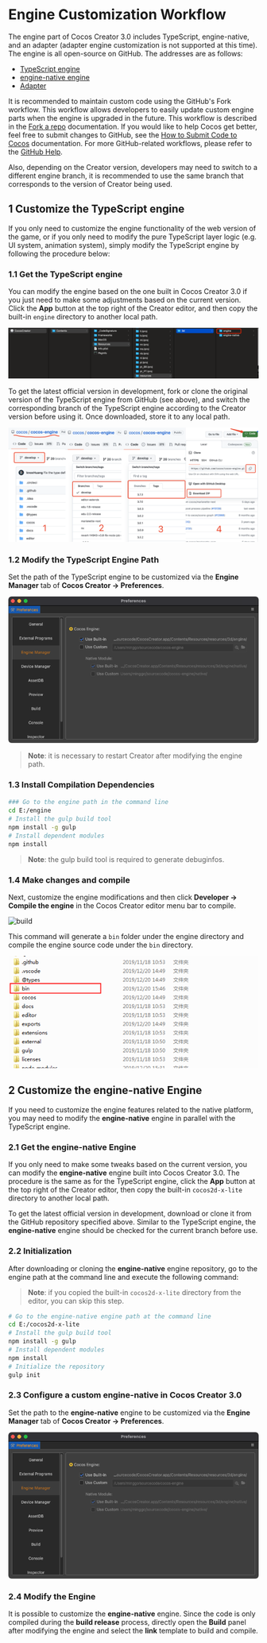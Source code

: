 # Engine Customization Workflow

The engine part of Cocos Creator 3.0 includes TypeScript, engine-native, and an adapter (adapter engine customization is not supported at this time). The engine is all open-source on GitHub. The addresses are as follows:

- [TypeScript engine](ttps://github.com/cocos-creator/engine/)
- [engine-native engine](https://github.com/cocos-creator/engine-native/)
- [Adapter](https://github.com/cocos-creator-packages/adapters)

It is recommended to maintain custom code using the GitHub's Fork workflow. This workflow allows developers to easily update custom engine parts when the engine is upgraded in the future. This workflow is described in the [Fork a repo](https://help.github.com/articles/fork-a-repo) documentation. If you would like to help Cocos get better, feel free to submit changes to GitHub, see the [How to Submit Code to Cocos](../../submit-pr/submit-pr.md) documentation. For more GitHub-related workflows, please refer to the [GitHub Help](https://help.github.com).

Also, depending on the Creator version, developers may need to switch to a different engine branch, it is recommended to use the same branch that corresponds to the version of Creator being used.

## 1 Customize the TypeScript engine

If you only need to customize the engine functionality of the web version of the game, or if you only need to modify the pure TypeScript layer logic (e.g. UI system, animation system), simply modify the TypeScript engine by following the procedure below:

### 1.1 Get the TypeScript engine

You can modify the engine based on the one built in Cocos Creator 3.0 if you just need to make some adjustments based on the current version. Click the **App** button at the top right of the Creator editor, and then copy the built-in `engine` directory to another local path.

![open-engine](engine-customization/open-engine.png)

To get the latest official version in development, fork or clone the original version of the TypeScript engine from GitHub (see above), and switch the corresponding branch of the TypeScript engine according to the Creator version before using it. Once downloaded, store it to any local path.

![download-repo-js](engine-customization/download-repo-js.png)

### 1.2 Modify the TypeScript Engine Path

Set the path of the TypeScript engine to be customized via the **Engine Manager** tab of **Cocos Creator -> Preferences**.

![custom-ts-engine](engine-customization/custom-ts-engine.png)

> **Note**: it is necessary to restart Creator after modifying the engine path.

### 1.3 Install Compilation Dependencies

```bash
### Go to the engine path in the command line
cd E:/engine
# Install the gulp build tool
npm install -g gulp
# Install dependent modules
npm install
```

> **Note**: the gulp build tool is required to generate debuginfos.

### 1.4 Make changes and compile

Next, customize the engine modifications and then click **Developer -> Compile the engine** in the Cocos Creator editor menu bar to compile.

![build](engine-customization/build.png)

This command will generate a `bin` folder under the engine directory and compile the engine source code under the `bin` directory.

![bin](engine-customization/bin.png)

## 2 Customize the engine-native Engine

If you need to customize the engine features related to the native platform, you may need to modify the **engine-native** engine in parallel with the TypeScript engine.

### 2.1 Get the engine-native Engine

If you only need to make some tweaks based on the current version, you can modify the **engine-native** engine built into Cocos Creator 3.0. The procedure is the same as for the TypeScript engine, click the **App** button at the top right of the Creator editor, then copy the built-in `cocos2d-x-lite` directory to another local path.

To get the latest official version in development, download or clone it from the GitHub repository specified above. Similar to the TypeScript engine, the **engine-native** engine should be checked for the current branch before use.

### 2.2 Initialization

After downloading or cloning the **engine-native** engine repository, go to the engine path at the command line and execute the following command:

> **Note**: if you copied the built-in `cocos2d-x-lite` directory from the editor, you can skip this step.

```bash
# Go to the engine-native engine path at the command line
cd E:/cocos2d-x-lite
# Install the gulp build tool
npm install -g gulp
# Install dependent modules
npm install
# Initialize the repository
gulp init
```

### 2.3 Configure a custom engine-native in Cocos Creator 3.0

Set the path to the **engine-native** engine to be customized via the **Engine Manager** tab of **Cocos Creator -> Preferences**.

![custom-native-engine](engine-customization/custom-native-engine.png)

### 2.4 Modify the Engine

It is possible to customize the **engine-native** engine. Since the code is only compiled during the **build release** process, directly open the **Build** panel after modifying the engine and select the **link** template to build and compile.
